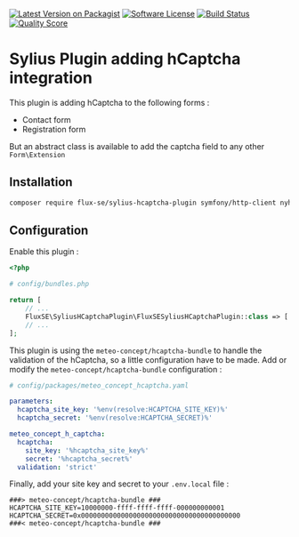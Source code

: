 [![Latest Version on Packagist][ico-version]][link-packagist]
[![Software License][ico-license]](LICENSE)
[![Build Status][ico-github-actions]][link-github-actions]
[![Quality Score][ico-code-quality]][link-code-quality]

# Sylius Plugin adding hCaptcha integration

This plugin is adding hCaptcha to the following forms :

- Contact form
- Registration form

But an abstract class is available to add the captcha field to any other `Form\Extension`

## Installation

```bash
composer require flux-se/sylius-hcaptcha-plugin symfony/http-client nyholm/psr7
```
## Configuration

Enable this plugin :

```php
<?php

# config/bundles.php

return [
    // ...
    FluxSE\SyliusHCaptchaPlugin\FluxSESyliusHCaptchaPlugin::class => ['all' => true],
    // ...
];
```

This plugin is using the `meteo-concept/hcaptcha-bundle` to handle the validation of the
hCaptcha, so a little configuration have to be made.
Add or modify the `meteo-concept/hcaptcha-bundle` configuration :

```yaml
# config/packages/meteo_concept_hcaptcha.yaml

parameters:
  hcaptcha_site_key: '%env(resolve:HCAPTCHA_SITE_KEY)%'
  hcaptcha_secret: '%env(resolve:HCAPTCHA_SECRET)%'

meteo_concept_h_captcha:
  hcaptcha:
    site_key: '%hcaptcha_site_key%'
    secret: '%hcaptcha_secret%'
  validation: 'strict'

```

Finally, add your site key and secret to your `.env.local` file :

```dotenv
###> meteo-concept/hcaptcha-bundle ###
HCAPTCHA_SITE_KEY=10000000-ffff-ffff-ffff-000000000001
HCAPTCHA_SECRET=0x0000000000000000000000000000000000000000
###< meteo-concept/hcaptcha-bundle ###
```

[ico-version]: https://img.shields.io/packagist/v/FLUX-SE/sylius-hcaptcha-plugin.svg?style=flat-square
[ico-license]: https://img.shields.io/badge/license-MIT-brightgreen.svg?style=flat-square
[ico-github-actions]: https://github.com/FLUX-SE/SyliusHCaptchaPlugin/workflows/Build/badge.svg
[ico-code-quality]: https://img.shields.io/scrutinizer/g/FLUX-SE/SyliusHCaptchaPlugin.svg?style=flat-square

[link-packagist]: https://packagist.org/packages/flux-se/sylius-hcaptcha-plugin
[link-github-actions]: https://github.com/FLUX-SE/SyliusHCaptchaPlugin/actions?query=workflow%3A"Build"
[link-scrutinizer]: https://scrutinizer-ci.com/g/FLUX-SE/SyliusHCaptchaPlugin/code-structure
[link-code-quality]: https://scrutinizer-ci.com/g/FLUX-SE/SyliusHCaptchaPlugin
